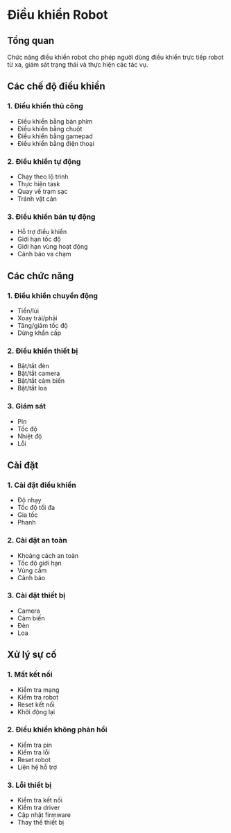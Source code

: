 # Điều khiển Robot

## Tổng quan

Chức năng điều khiển robot cho phép người dùng điều khiển trực tiếp robot từ xa, giám sát trạng thái và thực hiện các tác vụ.

## Các chế độ điều khiển

### 1. Điều khiển thủ công
- Điều khiển bằng bàn phím
- Điều khiển bằng chuột
- Điều khiển bằng gamepad
- Điều khiển bằng điện thoại

### 2. Điều khiển tự động
- Chạy theo lộ trình
- Thực hiện task
- Quay về trạm sạc
- Tránh vật cản

### 3. Điều khiển bán tự động
- Hỗ trợ điều khiển
- Giới hạn tốc độ
- Giới hạn vùng hoạt động
- Cảnh báo va chạm

## Các chức năng

### 1. Điều khiển chuyển động
- Tiến/lùi
- Xoay trái/phải
- Tăng/giảm tốc độ
- Dừng khẩn cấp

### 2. Điều khiển thiết bị
- Bật/tắt đèn
- Bật/tắt camera
- Bật/tắt cảm biến
- Bật/tắt loa

### 3. Giám sát
- Pin
- Tốc độ
- Nhiệt độ
- Lỗi

## Cài đặt

### 1. Cài đặt điều khiển
- Độ nhạy
- Tốc độ tối đa
- Gia tốc
- Phanh

### 2. Cài đặt an toàn
- Khoảng cách an toàn
- Tốc độ giới hạn
- Vùng cấm
- Cảnh báo

### 3. Cài đặt thiết bị
- Camera
- Cảm biến
- Đèn
- Loa

## Xử lý sự cố

### 1. Mất kết nối
- Kiểm tra mạng
- Kiểm tra robot
- Reset kết nối
- Khởi động lại

### 2. Điều khiển không phản hồi
- Kiểm tra pin
- Kiểm tra lỗi
- Reset robot
- Liên hệ hỗ trợ

### 3. Lỗi thiết bị
- Kiểm tra kết nối
- Kiểm tra driver
- Cập nhật firmware
- Thay thế thiết bị 